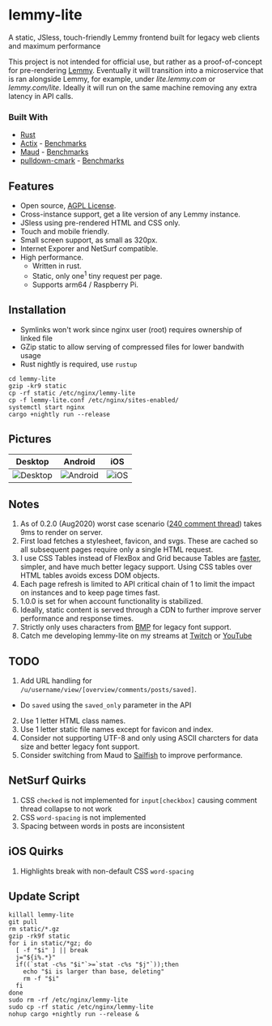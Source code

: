 # lemmy-lite
A static, JSless, touch-friendly Lemmy frontend built for legacy web clients and maximum performance

This project is not intended for official use, but rather as a proof-of-concept for pre-rendering [Lemmy](https://github.com/LemmyNet/lemmy). Eventually it will transition into a microservice that is ran alongside Lemmy, for example, under *lite.lemmy.com* or *lemmy.com/lite*. Ideally it will run on the same machine removing any extra latency in API calls.

### Built With

- [Rust](https://www.rust-lang.org)
- [Actix](https://actix.rs) - [Benchmarks](https://www.techempower.com/benchmarks/#test=composite)
- [Maud](https://maud.lambda.xyz) - [Benchmarks](https://ironoxidizer.github.io/ironoxidizer/blog/20200623-fastest-templating-engine)
- [pulldown-cmark](https://github.com/raphlinus/pulldown-cmark) - [Benchmarks](https://github.com/1Password/markdown-benchmarks)

## Features

- Open source, [AGPL License](/LICENSE).
- Cross-instance support, get a lite version of any Lemmy instance.
- JSless using pre-rendered HTML and CSS only.
- Touch and mobile friendly.
- Small screen support, as small as 320px.
- Internet Exporer and NetSurf compatible.
- High performance.
  - Written in rust.
  - Static, only one<sup>1</sup> tiny request per page.
  - Supports arm64 / Raspberry Pi.
  
## Installation

- Symlinks won't work since nginx user (root) requires ownership of linked file
- GZip static to allow serving of compressed files for lower bandwith usage
- Rust nightly is required, use `rustup`
```
cd lemmy-lite
gzip -kr9 static
cp -rf static /etc/nginx/lemmy-lite
cp -f lemmy-lite.conf /etc/nginx/sites-enabled/
systemctl start nginx
cargo +nightly run --release
```

## Pictures

Desktop|Android|iOS
---|---|---
![Desktop](https://user-images.githubusercontent.com/60191958/90257112-b542fd80-de14-11ea-9b84-752b5b691631.png)|![Android](https://user-images.githubusercontent.com/60191958/90256779-351c9800-de14-11ea-8189-092283c8fe28.png)|![iOS](https://user-images.githubusercontent.com/60191958/90353627-b0e53300-e014-11ea-8a08-c7fd03105d1f.png)

## Notes

1. As of 0.2.0 (Aug2020) worst case scenario ([240 comment thread](https://lemmylite.crabdance.com/dev.lemmy.ml/post/30493)) takes 9ms to render on server.
2. First load fetches a stylesheet, favicon, and svgs. These are cached so all subsequent pages require only a single HTML request.
3. I use CSS Tables instead of FlexBox and Grid because Tables are [faster](https://benfrain.com/css-performance-test-flexbox-v-css-table-fight), simpler, and have much better legacy support. Using CSS tables over HTML tables avoids excess DOM objects.
4. Each page refresh is limited to API critical chain of 1 to limit the impact on instances and to keep page times fast.
5. 1.0.0 is set for when account functionality is stabilized.
6. Ideally, static content is served through a CDN to further improve server performance and response times.
7. Strictly only uses characters from [BMP](https://en.wikipedia.org/wiki/Plane_%28Unicode%29#Basic_Multilingual_Plane) for legacy font support.
8. Catch me developing lemmy-lite on my streams at [Twitch](https://www.twitch.tv/ironoxidizer) or [YouTube](https://www.youtube.com/channel/UCXeNgKTWtqOuIMXnhBHAskw)

## TODO

1. Add URL handling for `/u/username/view/[overview/comments/posts/saved]`.
  - Do `saved` using the `saved_only` parameter in the API
2. Use 1 letter HTML class names.
3. Use 1 letter static file names except for favicon and index.
4. Consider not supporting UTF-8 and only using ASCII charcters for data size and better legacy font support.
5. Consider switching from Maud to [Sailfish](https://github.com/Kogia-sima/sailfish/tree/master/benches) to improve performance.

## NetSurf Quirks

1. CSS `checked` is not implemented for `input[checkbox]` causing comment thread collapse to not work
2. CSS `word-spacing` is not implemented
3. Spacing between words in posts are inconsistent

## iOS Quirks

1. Highlights break with non-default CSS `word-spacing`

## Update Script

```
killall lemmy-lite
git pull
rm static/*.gz
gzip -rk9f static
for i in static/*gz; do
  [ -f "$i" ] || break
  j="${i%.*}"
  if((`stat -c%s "$i"`>=`stat -c%s "$j"`));then
    echo "$i is larger than base, deleting"
    rm -f "$i"
  fi
done
sudo rm -rf /etc/nginx/lemmy-lite
sudo cp -rf static /etc/nginx/lemmy-lite
nohup cargo +nightly run --release &
```
